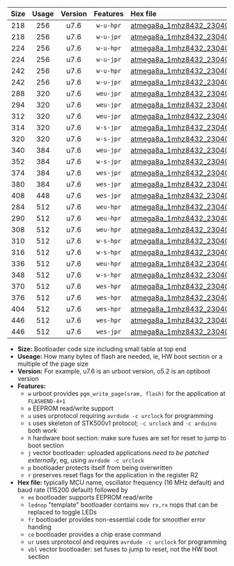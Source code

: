 |Size|Usage|Version|Features|Hex file|
|:-:|:-:|:-:|:-:|:--|
|218|256|u7.6|`w-u-hpr`|[atmega8a_1mhz8432_230400bps_ur.hex](https://raw.githubusercontent.com/stefanrueger/urboot/main//atmega8a_1mhz8432_230400bps_ur.hex)|
|218|256|u7.6|`w-u-jpr`|[atmega8a_1mhz8432_230400bps_ur_vbl.hex](https://raw.githubusercontent.com/stefanrueger/urboot/main//atmega8a_1mhz8432_230400bps_ur_vbl.hex)|
|224|256|u7.6|`w-u-hpr`|[atmega8a_1mhz8432_230400bps_lednop_ur.hex](https://raw.githubusercontent.com/stefanrueger/urboot/main//atmega8a_1mhz8432_230400bps_lednop_ur.hex)|
|224|256|u7.6|`w-u-jpr`|[atmega8a_1mhz8432_230400bps_lednop_ur_vbl.hex](https://raw.githubusercontent.com/stefanrueger/urboot/main//atmega8a_1mhz8432_230400bps_lednop_ur_vbl.hex)|
|242|256|u7.6|`w-u-hpr`|[atmega8a_1mhz8432_230400bps_lednop_fr_ur.hex](https://raw.githubusercontent.com/stefanrueger/urboot/main//atmega8a_1mhz8432_230400bps_lednop_fr_ur.hex)|
|242|256|u7.6|`w-u-jpr`|[atmega8a_1mhz8432_230400bps_lednop_fr_ur_vbl.hex](https://raw.githubusercontent.com/stefanrueger/urboot/main//atmega8a_1mhz8432_230400bps_lednop_fr_ur_vbl.hex)|
|288|320|u7.6|`weu-jpr`|[atmega8a_1mhz8432_230400bps_ee_ur_vbl.hex](https://raw.githubusercontent.com/stefanrueger/urboot/main//atmega8a_1mhz8432_230400bps_ee_ur_vbl.hex)|
|294|320|u7.6|`weu-jpr`|[atmega8a_1mhz8432_230400bps_ee_lednop_ur_vbl.hex](https://raw.githubusercontent.com/stefanrueger/urboot/main//atmega8a_1mhz8432_230400bps_ee_lednop_ur_vbl.hex)|
|312|320|u7.6|`weu-jpr`|[atmega8a_1mhz8432_230400bps_ee_lednop_fr_ur_vbl.hex](https://raw.githubusercontent.com/stefanrueger/urboot/main//atmega8a_1mhz8432_230400bps_ee_lednop_fr_ur_vbl.hex)|
|314|320|u7.6|`w-s-jpr`|[atmega8a_1mhz8432_230400bps_vbl.hex](https://raw.githubusercontent.com/stefanrueger/urboot/main//atmega8a_1mhz8432_230400bps_vbl.hex)|
|320|320|u7.6|`w-s-jpr`|[atmega8a_1mhz8432_230400bps_lednop_vbl.hex](https://raw.githubusercontent.com/stefanrueger/urboot/main//atmega8a_1mhz8432_230400bps_lednop_vbl.hex)|
|340|384|u7.6|`weu-jpr`|[atmega8a_1mhz8432_230400bps_ee_lednop_fr_ce_ur_vbl.hex](https://raw.githubusercontent.com/stefanrueger/urboot/main//atmega8a_1mhz8432_230400bps_ee_lednop_fr_ce_ur_vbl.hex)|
|352|384|u7.6|`w-s-jpr`|[atmega8a_1mhz8432_230400bps_lednop_fr_vbl.hex](https://raw.githubusercontent.com/stefanrueger/urboot/main//atmega8a_1mhz8432_230400bps_lednop_fr_vbl.hex)|
|374|384|u7.6|`wes-jpr`|[atmega8a_1mhz8432_230400bps_ee_vbl.hex](https://raw.githubusercontent.com/stefanrueger/urboot/main//atmega8a_1mhz8432_230400bps_ee_vbl.hex)|
|380|384|u7.6|`wes-jpr`|[atmega8a_1mhz8432_230400bps_ee_lednop_vbl.hex](https://raw.githubusercontent.com/stefanrueger/urboot/main//atmega8a_1mhz8432_230400bps_ee_lednop_vbl.hex)|
|408|448|u7.6|`wes-jpr`|[atmega8a_1mhz8432_230400bps_ee_lednop_fr_vbl.hex](https://raw.githubusercontent.com/stefanrueger/urboot/main//atmega8a_1mhz8432_230400bps_ee_lednop_fr_vbl.hex)|
|284|512|u7.6|`weu-hpr`|[atmega8a_1mhz8432_230400bps_ee_ur.hex](https://raw.githubusercontent.com/stefanrueger/urboot/main//atmega8a_1mhz8432_230400bps_ee_ur.hex)|
|290|512|u7.6|`weu-hpr`|[atmega8a_1mhz8432_230400bps_ee_lednop_ur.hex](https://raw.githubusercontent.com/stefanrueger/urboot/main//atmega8a_1mhz8432_230400bps_ee_lednop_ur.hex)|
|308|512|u7.6|`weu-hpr`|[atmega8a_1mhz8432_230400bps_ee_lednop_fr_ur.hex](https://raw.githubusercontent.com/stefanrueger/urboot/main//atmega8a_1mhz8432_230400bps_ee_lednop_fr_ur.hex)|
|310|512|u7.6|`w-s-hpr`|[atmega8a_1mhz8432_230400bps.hex](https://raw.githubusercontent.com/stefanrueger/urboot/main//atmega8a_1mhz8432_230400bps.hex)|
|316|512|u7.6|`w-s-hpr`|[atmega8a_1mhz8432_230400bps_lednop.hex](https://raw.githubusercontent.com/stefanrueger/urboot/main//atmega8a_1mhz8432_230400bps_lednop.hex)|
|336|512|u7.6|`weu-hpr`|[atmega8a_1mhz8432_230400bps_ee_lednop_fr_ce_ur.hex](https://raw.githubusercontent.com/stefanrueger/urboot/main//atmega8a_1mhz8432_230400bps_ee_lednop_fr_ce_ur.hex)|
|348|512|u7.6|`w-s-hpr`|[atmega8a_1mhz8432_230400bps_lednop_fr.hex](https://raw.githubusercontent.com/stefanrueger/urboot/main//atmega8a_1mhz8432_230400bps_lednop_fr.hex)|
|370|512|u7.6|`wes-hpr`|[atmega8a_1mhz8432_230400bps_ee.hex](https://raw.githubusercontent.com/stefanrueger/urboot/main//atmega8a_1mhz8432_230400bps_ee.hex)|
|376|512|u7.6|`wes-hpr`|[atmega8a_1mhz8432_230400bps_ee_lednop.hex](https://raw.githubusercontent.com/stefanrueger/urboot/main//atmega8a_1mhz8432_230400bps_ee_lednop.hex)|
|404|512|u7.6|`wes-hpr`|[atmega8a_1mhz8432_230400bps_ee_lednop_fr.hex](https://raw.githubusercontent.com/stefanrueger/urboot/main//atmega8a_1mhz8432_230400bps_ee_lednop_fr.hex)|
|446|512|u7.6|`wes-hpr`|[atmega8a_1mhz8432_230400bps_ee_lednop_fr_ce.hex](https://raw.githubusercontent.com/stefanrueger/urboot/main//atmega8a_1mhz8432_230400bps_ee_lednop_fr_ce.hex)|
|446|512|u7.6|`wes-jpr`|[atmega8a_1mhz8432_230400bps_ee_lednop_fr_ce_vbl.hex](https://raw.githubusercontent.com/stefanrueger/urboot/main//atmega8a_1mhz8432_230400bps_ee_lednop_fr_ce_vbl.hex)|

- **Size:** Bootloader code size including small table at top end
- **Useage:** How many bytes of flash are needed, ie, HW boot section or a multiple of the page size
- **Version:** For example, u7.6 is an urboot version, o5.2 is an optiboot version
- **Features:**
  + `w` urboot provides `pgm_write_page(sram, flash)` for the application at `FLASHEND-4+1`
  + `e` EEPROM read/write support
  + `u` uses urprotocol requiring `avrdude -c urclock` for programming
  + `s` uses skeleton of STK500v1 protocol; `-c urclock` and `-c arduino` both work
  + `h` hardware boot section: make sure fuses are set for reset to jump to boot section
  + `j` vector bootloader: uploaded applications *need to be patched externally*, eg, using `avrdude -c urclock`
  + `p` bootloader protects itself from being overwritten
  + `r` preserves reset flags for the application in the register R2
- **Hex file:** typically MCU name, oscillator frequency (16 MHz default) and baud rate (115200 default) followed by
  + `ee` bootloader supports EEPROM read/write
  + `lednop` "template" bootloader contains `mov rx,rx` nops that can be replaced to toggle LEDs
  + `fr` bootloader provides non-essential code for smoother error handing
  + `ce` bootloader provides a chip erase command
  + `ur` uses urprotocol and requires `avrdude -c urclock` for programming
  + `vbl` vector bootloader: set fuses to jump to reset, not the HW boot section
